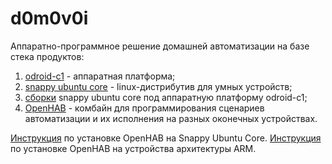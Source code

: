 # d0m0v0i
Аппаратно-программное решение домашней автоматизации на базе стека продуктов:

1. [odroid-c1](http://www.hardkernel.com/main/products/prdt_info.php?g_code=G141578608433) - аппаратная платформа;
2. [snappy ubuntu core](https://developer.ubuntu.com/en/snappy/) - linux-дистрибутив для умных устройств;
3. [сборки](https://www.stdin.xyz/2015/06/14/snappy-ubuntu-core-for-odroid-c1/) snappy ubuntu core под аппаратную платформу odroid-c1;
4. [OpenHAB](http://www.openhab.org/) - комбайн для программирования сценариев автоматизации и их исполнения на разных оконечных устройствах.

[Инструкция](https://github.com/openhab/openhab/wiki/Ubuntu-Snappy) по установке OpenHAB на Snappy Ubuntu Core.
[Инструкция](https://github.com/openhab/openhab/wiki/Hardware-FAQ) по установке OpenHAB на устройства архитектуры ARM.
